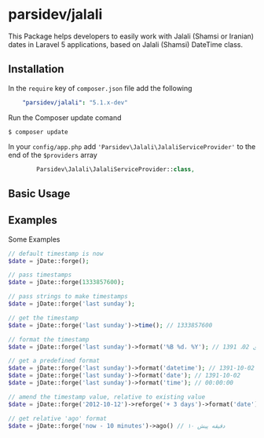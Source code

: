 parsidev/jalali
======

This Package helps developers to easily work with Jalali (Shamsi or Iranian) dates in Laravel 5 applications, based on Jalali (Shamsi) DateTime class.

<a name="installation"></a>
## Installation

In the `require` key of `composer.json` file add the following

```yml
    "parsidev/jalali": "5.1.x-dev"
```

Run the Composer update comand

    $ composer update

In your `config/app.php` add `'Parsidev\Jalali\JalaliServiceProvider'` to the end of the `$providers` array

```php
        Parsidev\Jalali\JalaliServiceProvider::class,
```

<a name="basic-usage"></a>
## Basic Usage
## Examples ##

Some Examples

```php
// default timestamp is now
$date = jDate::forge();

// pass timestamps
$date = jDate::forge(1333857600);

// pass strings to make timestamps
$date = jDate::forge('last sunday');

// get the timestamp
$date = jDate::forge('last sunday')->time(); // 1333857600

// format the timestamp
$date = jDate::forge('last sunday')->format('%B %d، %Y'); // دی 02، 1391

// get a predefined format
$date = jDate::forge('last sunday')->format('datetime'); // 1391-10-02 00:00:00
$date = jDate::forge('last sunday')->format('date'); // 1391-10-02
$date = jDate::forge('last sunday')->format('time'); // 00:00:00

// amend the timestamp value, relative to existing value
$date = jDate::forge('2012-10-12')->reforge('+ 3 days')->format('date'); // 1391-07-24

// get relative 'ago' format
$date = jDate::forge('now - 10 minutes')->ago() // ۱۰ دقیقه پیش
```
